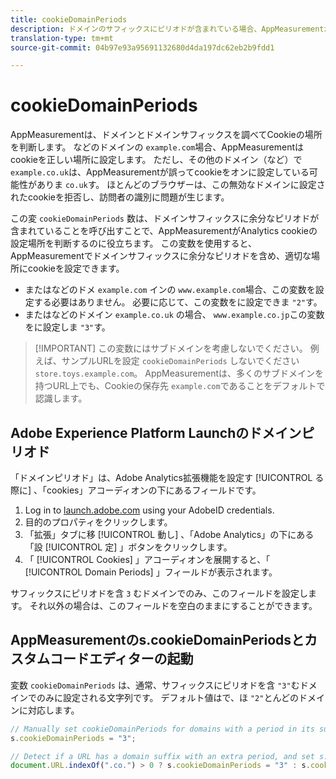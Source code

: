 ```yaml
---
title: cookieDomainPeriods
description: ドメインのサフィックスにピリオドが含まれている場合、AppMeasurementがcookieを保存するドメインを理解するのに役立ちます。
translation-type: tm+mt
source-git-commit: 04b97e93a95691132680d4da197dc62eb2b9fdd1

---
```



# cookieDomainPeriods

AppMeasurementは、ドメインとドメインサフィックスを調べてCookieの場所を判断します。 などのドメインの `example.com`場合、AppMeasurementはcookieを正しい場所に設定します。 ただし、その他のドメイン（など）で `example.co.uk`は、AppMeasurementが誤ってcookieをオンに設定している可能性がありま `co.uk`す。 ほとんどのブラウザーは、この無効なドメインに設定されたcookieを拒否し、訪問者の識別に問題が生じます。

この変 `cookieDomainPeriods` 数は、ドメインサフィックスに余分なピリオドが含まれていることを呼び出すことで、AppMeasurementがAnalytics cookieの設定場所を判断するのに役立ちます。 この変数を使用すると、AppMeasurementでドメインサフィックスに余分なピリオドを含め、適切な場所にcookieを設定できます。

* またはなどのドメ `example.com` インの `www.example.com`場合、この変数を設定する必要はありません。 必要に応じて、この変数をに設定できま `"2"`す。
* またはなどのドメイン `example.co.uk` の場合、 `www.example.co.jp`この変数をに設定しま `"3"`す。

> [!IMPORTANT] この変数にはサブドメインを考慮しないでください。 例えば、サンプルURLを設定 `cookieDomainPeriods` しないでください `store.toys.example.com`。 AppMeasurementは、多くのサブドメインを持つURL上でも、Cookieの保存先 `example.com`であることをデフォルトで認識します。

## Adobe Experience Platform Launchのドメインピリオド

「ドメインピリオド」は、Adobe Analytics拡張機能を設定す [!UICONTROL る際に] 、「cookies」アコーディオンの下にあるフィールドです。

1. Log in to [launch.adobe.com](https://launch.adobe.com) using your AdobeID credentials.
2. 目的のプロパティをクリックします。
3. 「拡張」タブに移 [!UICONTROL 動し] 、「Adobe Analytics」の下にある「設 [!UICONTROL 定] 」ボタンをクリックします。
4. 「 [!UICONTROL Cookies] 」アコーディオンを展開すると、「 [!UICONTROL Domain Periods] 」フィールドが表示されます。

サフィックスにピリオドを含 `3` むドメインでのみ、このフィールドを設定します。 それ以外の場合は、このフィールドを空白のままにすることができます。

## AppMeasurementのs.cookieDomainPeriodsとカスタムコードエディターの起動

変数 `cookieDomainPeriods` は、通常、サフィックスにピリオドを含 `"3"`むドメインでのみに設定される文字列です。 デフォルト値はで、ほ `"2"`とんどのドメインに対応します。

```js
// Manually set cookieDomainPeriods for domains with a period in its suffix, such as www.example.co.uk
s.cookieDomainPeriods = "3";

// Detect if a URL has a domain suffix with an extra period, and set s.cookieDomainPeriods automatically
document.URL.indexOf(".co.") > 0 ? s.cookieDomainPeriods = "3" : s.cookieDomainPeriods = "2";
```
